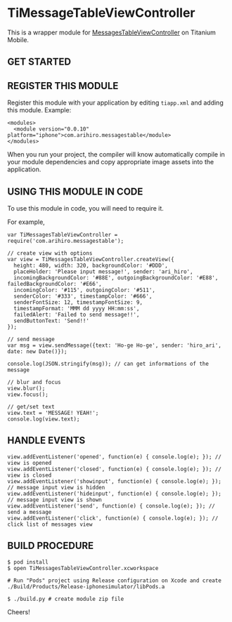 TiMessageTableViewController
============================

This is a wrapper module for [MessagesTableViewController](https://github.com/jessesquires/MessagesTableViewController) on Titanium Mobile.

GET STARTED
------------

REGISTER THIS MODULE
---------------------

Register this module with your application by editing `tiapp.xml` and adding this module.
Example:

```
<modules>
  <module version="0.0.10" platform="iphone">com.arihiro.messagestable</module>
</modules>
```

When you run your project, the compiler will know automatically compile in your module
dependencies and copy appropriate image assets into the application.

USING THIS MODULE IN CODE
-------------------------

To use this module in code, you will need to require it.

For example,

```
var TiMessagesTableViewController = require('com.arihiro.messagestable');

// create view with options
var view = TiMessagesTableViewController.createView({
  height: 480, width: 320, backgroundColor: '#DDD',
  placeHolder: 'Please input message!', sender: 'ari_hiro',
  incomingBackgroundColor: '#88E', outgoingBackgroundColor: '#E88', failedBackgroundColor: '#E66',
  incomingColor: '#115', outgoingColor: '#511',
  senderColor: '#333', timestampColor: '#666',
  senderFontSize: 12, timestampFontSize: 9,
  timestampFormat: 'MMM dd yyyy HH:mm:ss',
  failedAlert: 'Failed to send message!!',
  sendButtonText: 'Send!!'
});

// send message
var msg = view.sendMessage({text: 'Ho-ge Ho-ge', sender: 'hiro_ari', date: new Date()});

console.log(JSON.stringify(msg)); // can get informations of the message

// blur and focus
view.blur();
view.focus();

// get/set text
view.text = 'MESSAGE! YEAH!';
console.log(view.text);
```

HANDLE EVENTS
-------------

```
view.addEventListener('opened', function(e) { console.log(e); }); // view is opened
view.addEventListener('closed', function(e) { console.log(e); }); // view is closed
view.addEventListener('showinput', function(e) { console.log(e); }); // message input view is hidden
view.addEventListener('hideinput', function(e) { console.log(e); }); // message input view is shown
view.addEventListener('send', function(e) { console.log(e); }); // send a message
view.addEventListener('click', function(e) { console.log(e); }); // click list of messages view
```

BUILD PROCEDURE
---------------

```
$ pod install
$ open TiMessagesTableViewController.xcworkspace

# Run "Pods" project using Release configuration on Xcode and create ./Build/Products/Release-iphonesimulator/libPods.a

$ ./build.py # create module zip file
```

Cheers!
